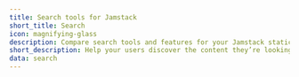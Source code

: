 ```yaml
---
title: Search tools for Jamstack
short_title: Search
icon: magnifying-glass
description: Compare search tools and features for your Jamstack static site.
short_description: Help your users discover the content they’re looking for.
data: search
---
```


